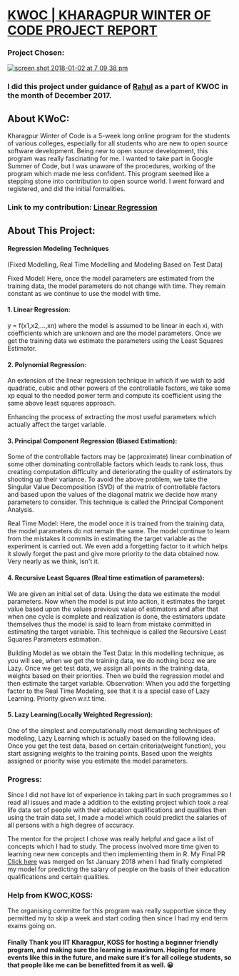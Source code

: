 # [KWOC | KHARAGPUR WINTER OF CODE PROJECT REPORT](https://kwoc.kossiitkgp.in/)
### Project Chosen: 
[![screen shot 2018-01-02 at 7 09 38 pm](https://user-images.githubusercontent.com/30326830/34485444-be6661e6-eff0-11e7-8244-fdfc8e4de492.png)](https://github.com/rahul-da/Statistical_Modelling_Techniques)
### I did this project under guidance of [Rahul](https://github.com/rahul-da) as a part of KWOC in the month of December 2017.

## About KWoC:
Kharagpur Winter of Code is a 5-week long online program for the students of various colleges, especially for all students  who are new to open source software development.
Being new to open source development, this program was really fascinating for me. I wanted to take part in Google Summer of Code, but I was unaware of the procedures, working of the program which made me less confident. This program seemed like a stepping stone into contribution to open source world. I went forward and registered, and did the initial formalities.

### Link to my contribution: [Linear Regression](https://github.com/rahul-da/Statistical_Modelling_Techniques/tree/master/Linear_Regression)
## About This Project:
#### Regression Modeling Techniques
(Fixed Modelling, Real Time Modelling and Modeling Based on Test Data)

Fixed Model: Here, once the model parameters are estimated from the training data, the model parameters do not change with time. They remain constant as we continue to use the model with time.

#### 1. Linear Regression:
y = f(x1,x2,…,xn) where the model is assumed to be linear in each xi, with coefficients which are unknown and are the model parameters. Once we get the training data we estimate the parameters using the Least Squares Estimator.  

#### 2. Polynomial Regression:
An extension of the linear regression technique in which if we wish to add quadratic, cubic and other powers of the controllable factors, we take some xp equal to the needed power term and compute its coefficient using the same above least squares approach. 

Enhancing the process of extracting the most useful parameters which actually affect the target variable.

#### 3. Principal Component Regression (Biased Estimation):
Some of the controllable factors may be (approximate) linear combination of some other dominating controllable factors which leads to rank loss, thus creating computation difficulty and deteriorating the quality of estimators by shooting up their variance. To avoid the above problem, we take the Singular Value Decomposition (SVD) of the matrix of controllable factors and based upon the values of the diagonal matrix we decide how many parameters to consider. This technique is called the Principal Component Analysis.

Real Time Model: Here, the model once it is trained from the training data, the model parameters do not remain the same. The model continue to learn from the mistakes it commits in estimating the target variable as the experiment is carried out. We even add a forgetting factor to it which helps it slowly forget the past and give more priority to the data obtained now. Very nearly as we think, isn't it.

#### 4. Recursive Least Squares (Real time estimation of parameters):
We are given an initial set of data. Using the data we estimate the model parameters. Now when the model is put into action, it estimates the target value based upon the values previous value of estimators and after that when one cycle is complete and realization is done, the estimators update themselves thus the model is said to learn from mistake committed in estimating the target variable. This technique is called the Recursive Least Squares Parameters estimation.

Building Model as we obtain the Test Data: In this modelling technique, as you will see, when we get the training data, we do nothing bcoz we are Lazy. Once we get test data, we assign all points in the training data, weights based on their priorities. Then we build the regression model and then estimate the target variable.
Observation: When you add the forgetting factor to the Real Time Modeling, see that it is a special case of Lazy Learning. Priority given w.r.t time.

#### 5. Lazy Learning(Locally Weighted Regression):
One of the simplest and computationally most demanding techniques of modeling, Lazy Learning which is actually based on the following idea. Once you  get the test data, based on certain criteria(weight function), you start assigning weights to the training points. Based upon the weights assigned or priority wise you estimate the model parameters.

### Progress:
Since I did not have lot of experience in taking part in such programmes so I read all issues and made a addition to the existing project which took a real life data set of people with their education qualifications and qualities then using the train data set, I made a model which could predict the salaries of all persons with a high degree of accuracy. 

The mentor for the project I chose was really helpful and gace a list of concepts which I had to study.
The process involved more time given to learning new new concepts and then implementing them in R. My Final PR [Click here](https://github.com/rahul-da/Statistical_Modelling_Techniques/graphs/contributors) was merged on 1st January 2018 when I had finally completed my model for predicting the salary of people on the basis of their education qualifications and certain qualities.

### Help from KWOC,KOSS:
The organising committe for this program was really supportive since they permitted my to skip a week and start coding then since I had my end term exams going on.


#### Finally Thank you IIT Kharagpur, KOSS for hosting a beginner friendly program, and making sure the learning is maximum. Hoping for more events like this in the future, and make sure it’s for all college students, so that people like me can be benefitted from it as well. 😀
